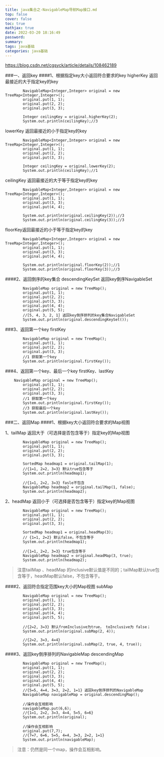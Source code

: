 ```yaml
---
title: java集合之-NavigableMap导航Map接口.md
top: false
cover: false
toc: true
mathjax: true
date: 2022-03-20 18:16:49
password:
summary:
tags: java基础
categories: java基础
---
```

https://blog.csdn.net/cgsyck/article/details/108462189

###一、返回key
####1、根据指定key大小返回符合要求的key
higherKey 返回最接近的大于指定key的key
~~~
        NavigableMap<Integer,Integer> original = new TreeMap<Integer,Integer>();
        original.put(1, 1);
        original.put(2, 2);
        original.put(3, 3);

        Integer ceilingKey = original.higherKey(2);
        System.out.println(ceilingKey);//3
~~~

lowerKey 返回最接近的小于指定key的key
~~~
        NavigableMap<Integer,Integer> original = new TreeMap<Integer,Integer>();
        original.put(1, 1);
        original.put(2, 2);
        original.put(3, 3);

        Integer ceilingKey = original.lowerKey(2);
        System.out.println(ceilingKey);//1
~~~

ceilingKey 返回最接近的大于等于指定key的key
~~~
        NavigableMap<Integer,Integer> original = new TreeMap<Integer,Integer>();
        original.put(1, 1);
        original.put(3, 3);
        original.put(4, 4);

        System.out.println(original.ceilingKey(2));//3
        System.out.println(original.ceilingKey(3));//3
~~~

floorKey返回最接近的小于等于指定key的key
~~~
        NavigableMap<Integer,Integer> original = new TreeMap<Integer,Integer>();
        original.put(1, 1);
        original.put(3, 3);
        original.put(4, 4);

        System.out.println(original.floorKey(2));//1
        System.out.println(original.floorKey(3));//3
~~~


####2、返回倒序的key集合
descendingKeySet 返回key倒序NavigableSet
~~~
        NavigableMap original = new TreeMap();
        original.put(1, 1);
        original.put(2, 2);
        original.put(3, 3);
        original.put(4, 4);
        original.put(5, 5);
        //[5, 4, 3, 2, 1] 返回key倒序排列的key集合NavigableSet
        System.out.println(original.descendingKeySet());
~~~
###3、返回第一个key
firstKey
~~~
        NavigableMap original = new TreeMap();
        original.put(1, 1);
        original.put(2, 2);
        original.put(3, 3);
        //1 获取第一个key
        System.out.println(original.firstKey());
~~~
###4、返回第一个key、最后一个key
firstKey、lastKey
~~~
    NavigableMap original = new TreeMap();
        original.put(1, 1);
        original.put(2, 2);
        original.put(3, 3);
        //1 获取第一个key
        System.out.println(original.firstKey());
        //3 获取最后一个key
        System.out.println(original.lastKey());
~~~



###二、返回Map
####1、根据key大小返回符合要求的Map视图

1、tailMap 返回大于（可选择是否包含等于）指定key的Map视图
~~~
        NavigableMap original = new TreeMap();
        original.put(1, 1);
        original.put(2, 2);
        original.put(3, 3);

        SortedMap headmap1 = original.tailMap(1);
        //{1=1, 2=2, 3=3} 默认true包含等于
        System.out.println(headmap1);

        //{1=1, 2=2, 3=3} fasle不包含
        NavigableMap headmap2 = original.tailMap(1, false);
        System.out.println(headmap2);
~~~
2、headMap 返回小于（可选择是否包含等于）指定key的Map视图
~~~
        NavigableMap original = new TreeMap();
        original.put(1, 1);
        original.put(2, 2);
        original.put(3, 3);

        SortedMap headmap1 = original.headMap(3);
        // {1=1, 2=2} 默认false，不包含等于
        System.out.println(headmap1);

        //{1=1, 2=2, 3=3} true包含等于
        NavigableMap headmap2 = original.headMap(3, true);
        System.out.println(headmap2);

~~~

>注意tailMap 、headMap  的inclusive默认值是不同的；tailMap默认true包含等于，headMap默认false，不包含等于。


####2、返回符合指定范围key大小的Map视图
subMap
~~~
        NavigableMap original = new TreeMap();
        original.put(1, 1);
        original.put(2, 2);
        original.put(3, 3);
        original.put(4, 4);
        original.put(5, 5);

        //{2=2, 3=3} 默认fromInclusive为true， toInclusive为 false；
        System.out.println(original.subMap(2, 4));

        //{2=2, 3=3, 4=4}
        System.out.println(original.subMap(2, true, 4, true));
~~~


####3、返回key倒序排列的NavigableMap
descendingMap 
~~~
        NavigableMap original = new TreeMap();
        original.put(1, 1);
        original.put(2, 2);
        original.put(3, 3);
        original.put(4, 4);
        original.put(5, 5);
        //{5=5, 4=4, 3=3, 2=2, 1=1} 返回key倒序排列的NavigableMap
        NavigableMap navigableMap = original.descendingMap();

        //操作会互相影响
        navigableMap.put(6,6);
        //{1=1, 2=2, 3=3, 4=4, 5=5, 6=6}
        System.out.println(original);

        //操作会互相影响
        original.put(7,7);
        //{7=7, 6=6, 5=5, 4=4, 3=3, 2=2, 1=1}
        System.out.println(navigableMap);
~~~
>注意：仍然是同一个map，操作会互相影响。
